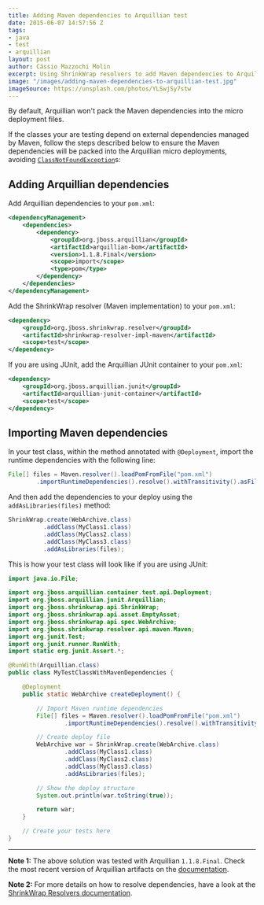```yaml
---
title: Adding Maven dependencies to Arquillian test
date: 2015-06-07 14:57:56 Z
tags:
- java
- test
- arquillian
layout: post
author: Cássio Mazzochi Molin
excerpt: Using ShrinkWrap resolvers to add Maven dependencies to Arquillian tests.
image: "/images/adding-maven-dependencies-to-arquillian-test.jpg"
imageSource: https://unsplash.com/photos/YLSwjSy7stw
---
```


By default, Arquillian won't pack the Maven dependencies into the micro deployment files.

If the classes your are testing depend on external dependencies managed by Maven, follow the steps described below to ensure the Maven dependencies will be packed into the Arquillian micro deployments, avoiding [`ClassNotFoundException`][3]s:

## Adding Arquillian dependencies

Add Arquillian dependencies to your `pom.xml`:

```xml
<dependencyManagement>
    <dependencies>
        <dependency>
            <groupId>org.jboss.arquillian</groupId>
            <artifactId>arquillian-bom</artifactId>
            <version>1.1.8.Final</version>
            <scope>import</scope>
            <type>pom</type>
        </dependency>
    </dependencies>
</dependencyManagement>
```

Add the ShrinkWrap resolver (Maven implementation) to your `pom.xml`:

```xml
<dependency>
    <groupId>org.jboss.shrinkwrap.resolver</groupId>
    <artifactId>shrinkwrap-resolver-impl-maven</artifactId>
    <scope>test</scope>
</dependency>
```

If you are using JUnit, add the Arquillian JUnit container to your `pom.xml`:

```xml
<dependency>
    <groupId>org.jboss.arquillian.junit</groupId>
    <artifactId>arquillian-junit-container</artifactId>
    <scope>test</scope>
</dependency>
```

## Importing Maven dependencies

In your test class, within the method annotated with `@Deployment`, import the runtime dependencies with the following line:

```java
File[] files = Maven.resolver().loadPomFromFile("pom.xml")
        .importRuntimeDependencies().resolve().withTransitivity().asFile();
```

And then add the dependencies to your deploy using the `addAsLibraries(files)` method:

```java
ShrinkWrap.create(WebArchive.class)
          .addClass(MyClass1.class)
          .addClass(MyClass2.class)
          .addClass(MyClass3.class)
          .addAsLibraries(files);
```

This is how your test class will look like if you are using JUnit:

```java
import java.io.File;

import org.jboss.arquillian.container.test.api.Deployment;
import org.jboss.arquillian.junit.Arquillian;
import org.jboss.shrinkwrap.api.ShrinkWrap;
import org.jboss.shrinkwrap.api.asset.EmptyAsset;
import org.jboss.shrinkwrap.api.spec.WebArchive;
import org.jboss.shrinkwrap.resolver.api.maven.Maven;
import org.junit.Test;
import org.junit.runner.RunWith;
import static org.junit.Assert.*;

@RunWith(Arquillian.class)
public class MyTestClassWithMavenDependencies {

    @Deployment
    public static WebArchive createDeployment() {

        // Import Maven runtime dependencies
        File[] files = Maven.resolver().loadPomFromFile("pom.xml")
                .importRuntimeDependencies().resolve().withTransitivity().asFile();

        // Create deploy file
        WebArchive war = ShrinkWrap.create(WebArchive.class)
                .addClass(MyClass1.class)
                .addClass(MyClass2.class)
                .addClass(MyClass3.class)
                .addAsLibraries(files);

        // Show the deploy structure
        System.out.println(war.toString(true));

        return war;
    }

    // Create your tests here
}
```

---

**Note 1:** The above solution was tested with Arquillian `1.1.8.Final`. Check the most recent version of Arquillian artifacts on the [documentation][1].

**Note 2:** For more details on how to resolve dependencies, have a look at the [ShrinkWrap Resolvers documentation][2].

[1]: http://arquillian.org/modules/core-platform/#artifacts
[2]: https://github.com/shrinkwrap/resolver#resolving-dependencies
[3]: https://docs.oracle.com/javase/8/docs/api/java/lang/ClassNotFoundException.html
